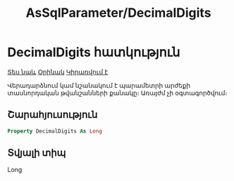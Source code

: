 ﻿---
layout: page
title: "AsSqlParameter/DecimalDigits"
---


# DecimalDigits հատկություն

[Տես նաև](../AsSqlParameter.md) [Օրինակ](../../Examples/AsSqlCommand.md)   [Կիրառվում է](../AsSqlParameter.md) 

Վերադարձնում կամ նշանակում է պարամետրի արժեքի տասնորդական թվանշանների քանակը։ Առայժմ չի օգտագործվում։

## Շարահյուսություն

``` vb
Property DecimalDigits As Long
```

## Տվյալի տիպ
Long


